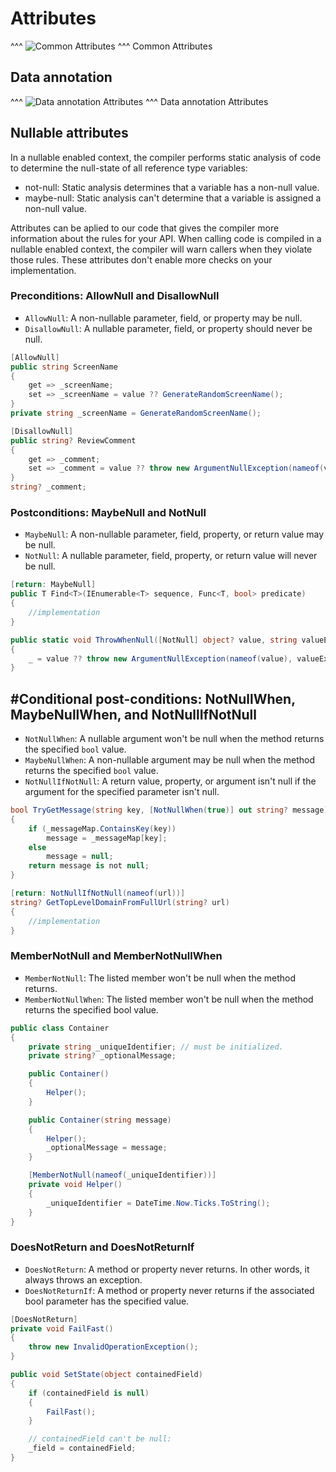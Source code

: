 # Attributes

^^^
![Common Attributes](img/attributes.svg)
^^^ Common Attributes

## Data annotation

^^^
![Data annotation Attributes](img/attributes-dataannotation.svg)
^^^ Data annotation Attributes

## Nullable attributes

In a nullable enabled context, the compiler performs static analysis of code to determine the null-state of all reference type variables:

* not-null: Static analysis determines that a variable has a non-null value.
* maybe-null: Static analysis can't determine that a variable is assigned a non-null value.

Attributes can be aplied to our code that gives the compiler more information about the rules for your API. When calling code is compiled in a nullable enabled context, the compiler will warn callers when they violate those rules. These attributes don't enable more checks on your implementation.

### Preconditions: AllowNull and DisallowNull

* `AllowNull`: A non-nullable parameter, field, or property may be null.
* `DisallowNull`: A nullable parameter, field, or property should never be null.

```csharp
[AllowNull]
public string ScreenName
{
    get => _screenName;
    set => _screenName = value ?? GenerateRandomScreenName();
}
private string _screenName = GenerateRandomScreenName();

[DisallowNull]
public string? ReviewComment
{
    get => _comment;
    set => _comment = value ?? throw new ArgumentNullException(nameof(value), "Cannot set to null");
}
string? _comment;
```

### Postconditions: MaybeNull and NotNull

* `MaybeNull`: A non-nullable parameter, field, property, or return value may be null.
* `NotNull`: A nullable parameter, field, property, or return value will never be null.

```csharp
[return: MaybeNull]
public T Find<T>(IEnumerable<T> sequence, Func<T, bool> predicate)
{
    //implementation
}

public static void ThrowWhenNull([NotNull] object? value, string valueExpression = "")
{
    _ = value ?? throw new ArgumentNullException(nameof(value), valueExpression);
}
```

## #Conditional post-conditions: NotNullWhen, MaybeNullWhen, and NotNullIfNotNull

* `NotNullWhen`: A nullable argument won't be null when the method returns the specified `bool` value.
* `MaybeNullWhen`: A non-nullable argument may be null when the method returns the specified `bool` value.
* `NotNullIfNotNull`: A return value, property, or argument isn't null if the argument for the specified parameter isn't null.

```csharp
bool TryGetMessage(string key, [NotNullWhen(true)] out string? message)
{
    if (_messageMap.ContainsKey(key))
        message = _messageMap[key];
    else
        message = null;
    return message is not null;
}

[return: NotNullIfNotNull(nameof(url))]
string? GetTopLevelDomainFromFullUrl(string? url)
{
    //implementation
}

```

### MemberNotNull and MemberNotNullWhen

* `MemberNotNull`: The listed member won't be null when the method returns.
* `MemberNotNullWhen`: The listed member won't be null when the method returns the specified bool value.

```csharp
public class Container
{
    private string _uniqueIdentifier; // must be initialized.
    private string? _optionalMessage;

    public Container()
    {
        Helper();
    }

    public Container(string message)
    {
        Helper();
        _optionalMessage = message;
    }

    [MemberNotNull(nameof(_uniqueIdentifier))]
    private void Helper()
    {
        _uniqueIdentifier = DateTime.Now.Ticks.ToString();
    }
}
```

### DoesNotReturn and DoesNotReturnIf

* `DoesNotReturn`: A method or property never returns. In other words, it always throws an exception.
* `DoesNotReturnIf`: A method or property never returns if the associated bool parameter has the specified value.

```csharp
[DoesNotReturn]
private void FailFast()
{
    throw new InvalidOperationException();
}

public void SetState(object containedField)
{
    if (containedField is null)
    {
        FailFast();
    }

    // containedField can't be null:
    _field = containedField;
}
```